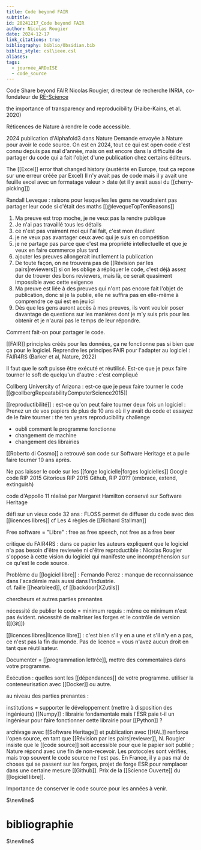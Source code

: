 ```yaml
---
title: Code beyond FAIR
subtitle: 
id: 20241217_Code beyond FAIR
author: Nicolas Rougier
date: 2024-12-17
link_citations: true
bibliography: biblio/Obsidian.bib
biblio_style: csl\ieee.csl
aliases: 
tags:
  - journée_ARDoISE
  - code_source
---
```

Code Share beyond FAIR
Nicolas Rougier, directeur de recherche INRIA, co-fondateur de [RE-Science](http://rescience.org/x)

the importance of transparency and reproducibility (Haibe-Kains, et al. 2020)

Réticences de Nature à rendre le code accessible. 

2024 publication d'Alphafold3 dans Nature
Demande envoyée à Nature pour avoir le code source. 
On est en 2024, tout ce qui est open code c'est connu depuis pas mal d'année, mais on est encore dans la difficulté de partager du code qui a fait l'objet d'une publication chez certains éditeurs. 

The [[Excel]] error that changed history (austérité en Europe, tout ça repose sur une erreur créée par Excel)
Il n'y avait pas de code mais il y avait une feuille excel avec un formatage valeur > date (et il y avait aussi du [[cherry-picking]])

Randall Leveque : raisons pour lesquelles les gens ne voudraient pas partager leur code si c'était des maths [[@levequeTopTenReasons]]

1. Ma preuve est trop moche, je ne veux pas la rendre publique
2. Je n'ai pas travaillé tous les détails
3. ce n'est pas vraiment moi qui l'ai fait, c'est mon étudiant
4.  je ne veux pas avantager ceux avec qui je suis en compétition
5. je ne partage pas parce que c'est ma propriété intellectuelle et que je veux en faire commerce plus tard
6. ajouter les preuves allongerait inutilement la publication
7. De toute façon, on ne trouvera pas de [[Révision par les pairs|reviewers]] si on les oblige à répliquer le code, c'est déjà assez dur de trouver des bons reviewers, mais là, ce serait quasiment impossible avec cette exigence
8. Ma preuve est liée à des preuves qui n'ont pas encore fait l'objet de publication, donc si je la publie, elle ne suffira pas en elle-même à comprendre ce qui est en jeu ici
9. Dès que les gens auront accès à mes preuves, ils vont vouloir poser davantage de questions sur les manières dont je m'y suis pris pour les obtenir et je n'aurai pas le temps de leur répondre. 

Comment fait-on pour partager le code. 

[[FAIR]] principles créés pour les données, ça ne fonctionne pas si bien que ça pour le logiciel. Reprendre les principes FAIR pour l'adapter au logiciel : FAIR4RS (Barker et al, Nature, 2022)

Il faut que le soft puisse être exécuté et réutilisé. 
Est-ce que je peux faire tourner le soft de quelqu'un d'autre : c'est compliqué 

Collberg University of Arizona : est-ce que je peux faire tourner le code [[@collbergRepeatabilityComputerScience2015]]

[[reproductibilité]] : est-ce qu'on peut faire tourner deux fois un logiciel : 
Prenez un de vos papiers de plus de 10 ans où il y avait du code et essayez de le faire tourner : the ten years reproducibility challenge
- oubli comment le programme fonctionne
- changement de machine
- changement des librairies

[[Roberto di Cosmo]] a retrouvé son code sur Software Heritage et a pu le faire tourner 10 ans après. 

Ne pas laisser le code sur les [[forge logicielle|forges logicielles]]
Google code RIP 2015
Gitorious RIP 2015
Github, RIP 20??
(embrace, extend, extinguish)

code d'Appollo 11 réalisé par Margaret Hamilton conservé sur Software Heritage

défi sur un vieux code 32 ans : FLOSS permet de diffuser du code avec des [[licences libres]]
cf Les 4 règles de [[Richard Stallman]]

Free software = "Libre" : free as free speech, not free as a free beer

critique du FAIR4RS : dans ce papier les auteurs expliquent que le logiciel n'a pas besoin d'être reviewée ni d'être reproductible : Nicolas Rougier s'oppose à cette vision du logiciel qui manifeste une incompréhension sur ce qu'est le code source. 

Problème du [[logiciel libre]] : Fernando Perez : manque de reconnaissance dans l'académie mais aussi dans l'industrie.  
cf. faille [[hearbleed]], cf [[backdoor|XZutils]] 

chercheurs et autres parties prenantes

nécessité de publier le code = minimum requis : même ce minimum n'est pas évident. nécessité de maîtriser les forges et le contrôle de version ([[Git]])

[[licences libres|licence libre]] : c'est bien s'il y en a une et s'il n'y en a pas, ce n'est pas la fin du monde. Pas de licence = vous n'avez aucun droit en tant que réutilisateur. 

Documenter = [[programmation lettrée]], mettre des commentaires dans votre programme. 

Exécution : quelles sont les [[dépendances]] de votre programme. utiliser la conteneurisation avec [[Docker]] ou autre. 

au niveau des parties prenantes : 

institutions = supporter le développement (mettre à disposition des ingénieurs)
[[Numpy]] : librairie fondamentale mais l'ESR paie t-il un ingénieur pour faire fonctionner cette librairie pour [[Python]] ?

archivage avec [[Software Heritage]] et publication avec [[HAL]]
 renforce l'open source, en tant que [[Révision par les pairs|reviewer]], N. Rougier insiste que le [[code source]] soit accessible pour que le papier soit publié ; Nature répond avec une fin de non-recevoir. Les protocoles sont vérifiés, mais trop souvent le code source ne l'est pas. 
En France, il y a pas mal de choses qui se passent sur les forges, projet de forge ESR pour remplacer dans une certaine mesure [[Github]]. 
Prix de la [[Science Ouverte]] du [[logiciel libre]]. 

Importance de conserver le code source pour les années à venir. 

$\newline$
# bibliographie
$\newline$






